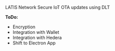 LATIS Network
Secure IoT OTA updates using DLT

**ToDo:**
* Encryption
* Integration with Wallet
* Integration with Hedera
* Shift to Electron App

